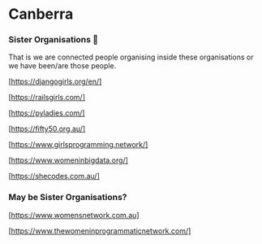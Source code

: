 # Canberra






### Sister Organisations 💖 

That is we are connected people organising inside these organisations or we have been/are those people.

[https://djangogirls.org/en/]

[https://railsgirls.com/]

[https://pyladies.com/]

[https://fifty50.org.au/]

[https://www.girlsprogramming.network/]

[https://www.womeninbigdata.org/]

[https://shecodes.com.au/]


### May be Sister Organisations?

[https://www.womensnetwork.com.au]

[https://www.thewomeninprogrammaticnetwork.com/]
